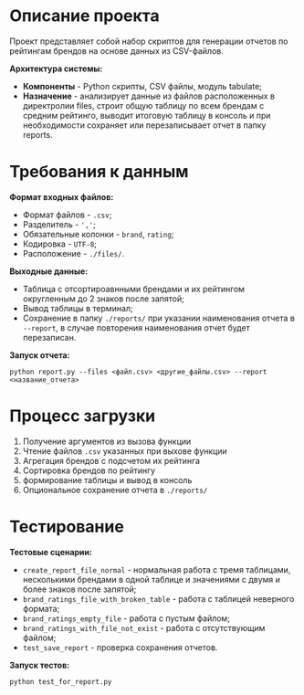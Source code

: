 # Описание проекта
Проект представляет собой набор скриптов для генерации отчетов по рейтингам брендов на основе данных из CSV-файлов.

**Архитектура системы:**
- **Компоненты** - Python скрипты, CSV файлы, модуль tabulate;
- **Назначение** - анализирует данные  из файлов расположенных в директролии files, строит общую таблицу по всем брендам с средним рейтинго, выводит итоговую таблицу в консоль и при необходимости сохраняет или перезаписывает отчет в папку reports.

# Требования к данным

**Формат входных файлов:**
- Формат файлов - `.csv`;
- Разделитель - `','`;
- Обязательные колонки - `brand`, `rating`;
- Кодировка - `UTF-8`;
- Расположение - `./files/`.

**Выходные данные:**
- Таблица с отсортироавнными брендами и их рейтингом округленным до 2 знаков после запятой;
- Вывод таблицы в терминал;
- Сохранение в папку `./reports/` при указании наименования отчета в `--report`, в случае повторения наименования отчет будет перезаписан.

**Запуск отчета:**

`python report.py --files <файл.csv> <другие_файлы.csv> --report <название_отчета>`

# Процесс загрузки
1. Получение аргументов из вызова функции
2. Чтение файлов `.csv` указанных при выхове функции
3. Агрегация брендов с подсчетом их рейтинга
4. Сортировка брендов по рейтингу
5. формирование таблицы и вывод в консоль
6. Опциональное сохранение отчета в `./reports/`

# Тестирование
**Тестовые сценарии:**
- `create_report_file_normal` - нормальная работа с тремя таблицами, несколькими брендами в одной таблице и значениями с двумя и более знаков после запятой;
- `brand_ratings_file_with_broken_table` - работа с таблицей неверного формата;
- `brand_ratings_empty_file` - работа с пустым файлом;
- `brand_ratings_with_file_not_exist` - работа с отсутствующим файлом;
- `test_save_report` - проверка сохранения отчетов.

**Запуск тестов:**

`python test_for_report.py`
